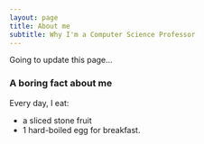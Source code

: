 ```yaml
---
layout: page
title: About me
subtitle: Why I'm a Computer Science Professor
---
```


Going to update this page...

### A boring fact about me

Every day, I eat:
* a sliced stone fruit
* 1 hard-boiled egg for breakfast.

